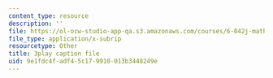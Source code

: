 ```yaml
---
content_type: resource
description: ''
file: https://ol-ocw-studio-app-qa.s3.amazonaws.com/courses/6-042j-mathematics-for-computer-science-fall-2010/9e1fdc4fadf45c179910013b3448249e_NuGDkmwEObM.vtt
file_type: application/x-subrip
resourcetype: Other
title: 3play caption file
uid: 9e1fdc4f-adf4-5c17-9910-013b3448249e
---
```

